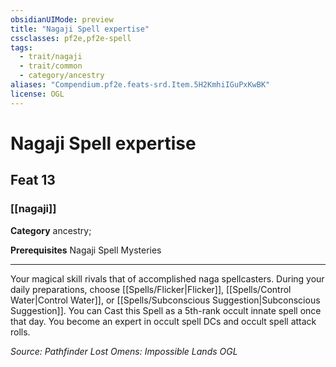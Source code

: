 ```yaml
---
obsidianUIMode: preview
title: "Nagaji Spell expertise"
cssclasses: pf2e,pf2e-spell
tags:
  - trait/nagaji
  - trait/common
  - category/ancestry
aliases: "Compendium.pf2e.feats-srd.Item.5H2KmhiIGuPxKwBK"
license: OGL
---
```

# Nagaji Spell expertise
## Feat 13
### [[nagaji]]

**Category** ancestry; 



**Prerequisites** Nagaji Spell Mysteries
* * *
Your magical skill rivals that of accomplished naga spellcasters. During your daily preparations, choose [[Spells/Flicker|Flicker]], [[Spells/Control Water|Control Water]], or [[Spells/Subconscious Suggestion|Subconscious Suggestion]]. You can Cast this Spell as a 5th-rank occult innate spell once that day. You become an expert in occult spell DCs and occult spell attack rolls.

*Source: Pathfinder Lost Omens: Impossible Lands*
*OGL*